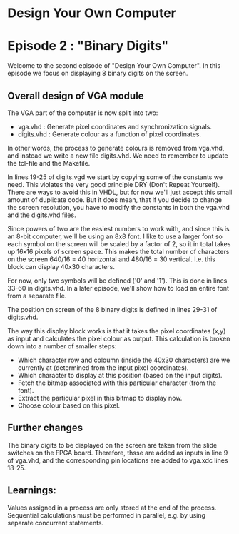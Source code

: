 # Design Your Own Computer
# Episode 2 : "Binary Digits"

Welcome to the second episode of "Design Your Own Computer". In this
episode we focus on displaying 8 binary digits on the screen.

## Overall design of VGA module

The VGA part of the computer is now split into two:
* vga.vhd    : Generate pixel coordinates and synchronization signals.
* digits.vhd : Generate colour as a function of pixel coordinates.

In other words, the process to generate colours is removed from vga.vhd, and
instead we write a new file digits.vhd. We need to remember to update the
tcl-file and the Makefile.

In lines 19-25 of digits.vgd we start by copying some of the constants we need.
This violates the very good principle DRY (Don't Repeat Yourself). There are
ways to avoid this in VHDL, but for now we'll just accept this small amount of
duplicate code. But it does mean, that if you decide to change the screen
resolution, you have to modify the constants in both the vga.vhd and the
digits.vhd files.

Since powers of two are the easiest numbers to work with, and since this
is an 8-bit computer, we'll be using an 8x8 font. I like to use a larger font
so each symbol on the screen will be scaled by a factor of 2, so it in total
takes up 16x16 pixels of screen space. This makes the total number of 
characters on the screen 640/16 = 40 horizontal and 480/16 = 30 vertical.
I.e. this block can display 40x30 characters.

For now, only two symbols will be defined ('0' and '1'). This is done in lines
33-60 in digits.vhd. In a later episode, we'll show how to load an entire font
from a separate file.

The position on screen of the 8 binary digits is defined in lines 29-31 of
digits.vhd.

The way this display block works is that it takes the pixel coordinates (x,y)
as input and calculates the pixel colour as output. This calculation is broken
down into
a number of smaller steps:
* Which character row and coloumn (inside the 40x30 characters) are we
  currently at (determined from the input pixel coordinates).
* Which character to display at this position (based on the input digits).
* Fetch the bitmap associated with this particular character (from the font).
* Extract the particular pixel in this bitmap to display now.
* Choose colour based on this pixel.

## Further changes
The binary digits to be displayed on the screen are taken from the slide switches
on the FPGA board. Therefore, thsse are added as inputs in line 9 of vga.vhd, and
the corresponding pin locations are added to vga.xdc lines 18-25.

## Learnings:
Values assigned in a process are only stored at the end of the process.
Sequential calculations must be performed in parallel, e.g. by using separate
concurrent statements.

